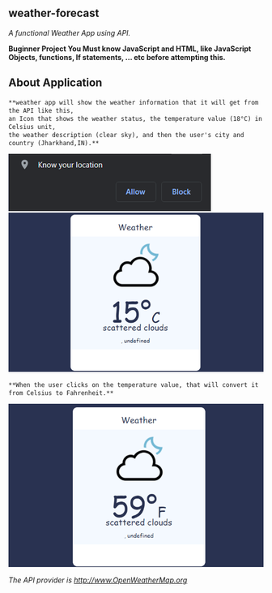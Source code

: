 ## weather-forecast

*A functional Weather App using API.*

**Buginner Project
You Must know JavaScript and HTML, like JavaScript Objects, functions, If statements, ... etc before attempting this.**

## About Application
```
**weather app will show the weather information that it will get from the API like this, 
an Icon that shows the weather status, the temperature value (18°C) in Celsius unit, 
the weather description (clear sky), and then the user's city and country (Jharkhand,IN).**
```
![](/Screenshots/KUL.png)
![](/Screenshots/C.png)
```
**When the user clicks on the temperature value, that will convert it from Celsius to Fahrenheit.**
```
![](/Screenshots/F.png)

*The API provider is http://www.OpenWeatherMap.org*
